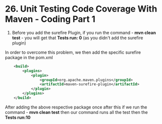 # 26. Unit Testing Code Coverage With Maven - Coding Part 1

1. Before you add the surefire Plugin, if you run the command - **mvn clean test** - you will get that **Tests run: 0** (as you didn't add the surefire plugin)

In order to overcome this problem, we then add the specific surefire package in the pom.xml
```XML
    <build>
        <plugins>
            <plugin>
                <groupId>org.apache.maven.plugins</groupId>
                <artifactId>maven-surefire-plugin</artifactId>
            </plugin>
        </plugins>
    </build>
```
After adding the above respective package once after this if we run the command - **mvn clean test** then our command runs all the test 
then the **Tests run:10**

